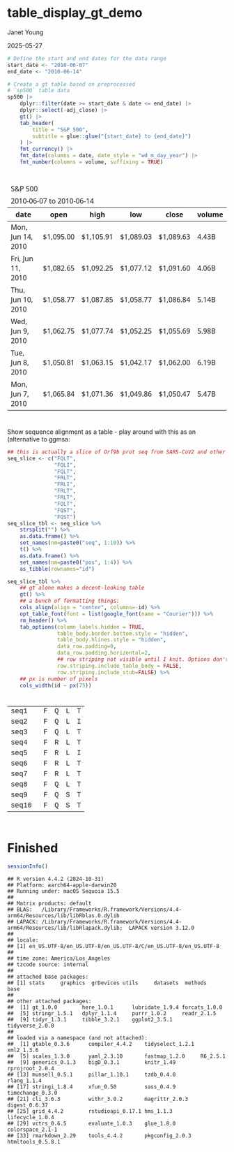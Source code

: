 table_display_gt_demo
================
Janet Young

2025-05-27

``` r
# Define the start and end dates for the data range
start_date <- "2010-06-07"
end_date <- "2010-06-14"

# Create a gt table based on preprocessed
# `sp500` table data
sp500 |>
    dplyr::filter(date >= start_date & date <= end_date) |>
    dplyr::select(-adj_close) |>
    gt() |>
    tab_header(
        title = "S&P 500",
        subtitle = glue::glue("{start_date} to {end_date}")
    ) |>
    fmt_currency() |>
    fmt_date(columns = date, date_style = "wd_m_day_year") |>
    fmt_number(columns = volume, suffixing = TRUE)
```

<div id="cisqbzieai" style="padding-left:0px;padding-right:0px;padding-top:10px;padding-bottom:10px;overflow-x:auto;overflow-y:auto;width:auto;height:auto;">
<style>#cisqbzieai table {
  font-family: system-ui, 'Segoe UI', Roboto, Helvetica, Arial, sans-serif, 'Apple Color Emoji', 'Segoe UI Emoji', 'Segoe UI Symbol', 'Noto Color Emoji';
  -webkit-font-smoothing: antialiased;
  -moz-osx-font-smoothing: grayscale;
}
&#10;#cisqbzieai thead, #cisqbzieai tbody, #cisqbzieai tfoot, #cisqbzieai tr, #cisqbzieai td, #cisqbzieai th {
  border-style: none;
}
&#10;#cisqbzieai p {
  margin: 0;
  padding: 0;
}
&#10;#cisqbzieai .gt_table {
  display: table;
  border-collapse: collapse;
  line-height: normal;
  margin-left: auto;
  margin-right: auto;
  color: #333333;
  font-size: 16px;
  font-weight: normal;
  font-style: normal;
  background-color: #FFFFFF;
  width: auto;
  border-top-style: solid;
  border-top-width: 2px;
  border-top-color: #A8A8A8;
  border-right-style: none;
  border-right-width: 2px;
  border-right-color: #D3D3D3;
  border-bottom-style: solid;
  border-bottom-width: 2px;
  border-bottom-color: #A8A8A8;
  border-left-style: none;
  border-left-width: 2px;
  border-left-color: #D3D3D3;
}
&#10;#cisqbzieai .gt_caption {
  padding-top: 4px;
  padding-bottom: 4px;
}
&#10;#cisqbzieai .gt_title {
  color: #333333;
  font-size: 125%;
  font-weight: initial;
  padding-top: 4px;
  padding-bottom: 4px;
  padding-left: 5px;
  padding-right: 5px;
  border-bottom-color: #FFFFFF;
  border-bottom-width: 0;
}
&#10;#cisqbzieai .gt_subtitle {
  color: #333333;
  font-size: 85%;
  font-weight: initial;
  padding-top: 3px;
  padding-bottom: 5px;
  padding-left: 5px;
  padding-right: 5px;
  border-top-color: #FFFFFF;
  border-top-width: 0;
}
&#10;#cisqbzieai .gt_heading {
  background-color: #FFFFFF;
  text-align: center;
  border-bottom-color: #FFFFFF;
  border-left-style: none;
  border-left-width: 1px;
  border-left-color: #D3D3D3;
  border-right-style: none;
  border-right-width: 1px;
  border-right-color: #D3D3D3;
}
&#10;#cisqbzieai .gt_bottom_border {
  border-bottom-style: solid;
  border-bottom-width: 2px;
  border-bottom-color: #D3D3D3;
}
&#10;#cisqbzieai .gt_col_headings {
  border-top-style: solid;
  border-top-width: 2px;
  border-top-color: #D3D3D3;
  border-bottom-style: solid;
  border-bottom-width: 2px;
  border-bottom-color: #D3D3D3;
  border-left-style: none;
  border-left-width: 1px;
  border-left-color: #D3D3D3;
  border-right-style: none;
  border-right-width: 1px;
  border-right-color: #D3D3D3;
}
&#10;#cisqbzieai .gt_col_heading {
  color: #333333;
  background-color: #FFFFFF;
  font-size: 100%;
  font-weight: normal;
  text-transform: inherit;
  border-left-style: none;
  border-left-width: 1px;
  border-left-color: #D3D3D3;
  border-right-style: none;
  border-right-width: 1px;
  border-right-color: #D3D3D3;
  vertical-align: bottom;
  padding-top: 5px;
  padding-bottom: 6px;
  padding-left: 5px;
  padding-right: 5px;
  overflow-x: hidden;
}
&#10;#cisqbzieai .gt_column_spanner_outer {
  color: #333333;
  background-color: #FFFFFF;
  font-size: 100%;
  font-weight: normal;
  text-transform: inherit;
  padding-top: 0;
  padding-bottom: 0;
  padding-left: 4px;
  padding-right: 4px;
}
&#10;#cisqbzieai .gt_column_spanner_outer:first-child {
  padding-left: 0;
}
&#10;#cisqbzieai .gt_column_spanner_outer:last-child {
  padding-right: 0;
}
&#10;#cisqbzieai .gt_column_spanner {
  border-bottom-style: solid;
  border-bottom-width: 2px;
  border-bottom-color: #D3D3D3;
  vertical-align: bottom;
  padding-top: 5px;
  padding-bottom: 5px;
  overflow-x: hidden;
  display: inline-block;
  width: 100%;
}
&#10;#cisqbzieai .gt_spanner_row {
  border-bottom-style: hidden;
}
&#10;#cisqbzieai .gt_group_heading {
  padding-top: 8px;
  padding-bottom: 8px;
  padding-left: 5px;
  padding-right: 5px;
  color: #333333;
  background-color: #FFFFFF;
  font-size: 100%;
  font-weight: initial;
  text-transform: inherit;
  border-top-style: solid;
  border-top-width: 2px;
  border-top-color: #D3D3D3;
  border-bottom-style: solid;
  border-bottom-width: 2px;
  border-bottom-color: #D3D3D3;
  border-left-style: none;
  border-left-width: 1px;
  border-left-color: #D3D3D3;
  border-right-style: none;
  border-right-width: 1px;
  border-right-color: #D3D3D3;
  vertical-align: middle;
  text-align: left;
}
&#10;#cisqbzieai .gt_empty_group_heading {
  padding: 0.5px;
  color: #333333;
  background-color: #FFFFFF;
  font-size: 100%;
  font-weight: initial;
  border-top-style: solid;
  border-top-width: 2px;
  border-top-color: #D3D3D3;
  border-bottom-style: solid;
  border-bottom-width: 2px;
  border-bottom-color: #D3D3D3;
  vertical-align: middle;
}
&#10;#cisqbzieai .gt_from_md > :first-child {
  margin-top: 0;
}
&#10;#cisqbzieai .gt_from_md > :last-child {
  margin-bottom: 0;
}
&#10;#cisqbzieai .gt_row {
  padding-top: 8px;
  padding-bottom: 8px;
  padding-left: 5px;
  padding-right: 5px;
  margin: 10px;
  border-top-style: solid;
  border-top-width: 1px;
  border-top-color: #D3D3D3;
  border-left-style: none;
  border-left-width: 1px;
  border-left-color: #D3D3D3;
  border-right-style: none;
  border-right-width: 1px;
  border-right-color: #D3D3D3;
  vertical-align: middle;
  overflow-x: hidden;
}
&#10;#cisqbzieai .gt_stub {
  color: #333333;
  background-color: #FFFFFF;
  font-size: 100%;
  font-weight: initial;
  text-transform: inherit;
  border-right-style: solid;
  border-right-width: 2px;
  border-right-color: #D3D3D3;
  padding-left: 5px;
  padding-right: 5px;
}
&#10;#cisqbzieai .gt_stub_row_group {
  color: #333333;
  background-color: #FFFFFF;
  font-size: 100%;
  font-weight: initial;
  text-transform: inherit;
  border-right-style: solid;
  border-right-width: 2px;
  border-right-color: #D3D3D3;
  padding-left: 5px;
  padding-right: 5px;
  vertical-align: top;
}
&#10;#cisqbzieai .gt_row_group_first td {
  border-top-width: 2px;
}
&#10;#cisqbzieai .gt_row_group_first th {
  border-top-width: 2px;
}
&#10;#cisqbzieai .gt_summary_row {
  color: #333333;
  background-color: #FFFFFF;
  text-transform: inherit;
  padding-top: 8px;
  padding-bottom: 8px;
  padding-left: 5px;
  padding-right: 5px;
}
&#10;#cisqbzieai .gt_first_summary_row {
  border-top-style: solid;
  border-top-color: #D3D3D3;
}
&#10;#cisqbzieai .gt_first_summary_row.thick {
  border-top-width: 2px;
}
&#10;#cisqbzieai .gt_last_summary_row {
  padding-top: 8px;
  padding-bottom: 8px;
  padding-left: 5px;
  padding-right: 5px;
  border-bottom-style: solid;
  border-bottom-width: 2px;
  border-bottom-color: #D3D3D3;
}
&#10;#cisqbzieai .gt_grand_summary_row {
  color: #333333;
  background-color: #FFFFFF;
  text-transform: inherit;
  padding-top: 8px;
  padding-bottom: 8px;
  padding-left: 5px;
  padding-right: 5px;
}
&#10;#cisqbzieai .gt_first_grand_summary_row {
  padding-top: 8px;
  padding-bottom: 8px;
  padding-left: 5px;
  padding-right: 5px;
  border-top-style: double;
  border-top-width: 6px;
  border-top-color: #D3D3D3;
}
&#10;#cisqbzieai .gt_last_grand_summary_row_top {
  padding-top: 8px;
  padding-bottom: 8px;
  padding-left: 5px;
  padding-right: 5px;
  border-bottom-style: double;
  border-bottom-width: 6px;
  border-bottom-color: #D3D3D3;
}
&#10;#cisqbzieai .gt_striped {
  background-color: rgba(128, 128, 128, 0.05);
}
&#10;#cisqbzieai .gt_table_body {
  border-top-style: solid;
  border-top-width: 2px;
  border-top-color: #D3D3D3;
  border-bottom-style: solid;
  border-bottom-width: 2px;
  border-bottom-color: #D3D3D3;
}
&#10;#cisqbzieai .gt_footnotes {
  color: #333333;
  background-color: #FFFFFF;
  border-bottom-style: none;
  border-bottom-width: 2px;
  border-bottom-color: #D3D3D3;
  border-left-style: none;
  border-left-width: 2px;
  border-left-color: #D3D3D3;
  border-right-style: none;
  border-right-width: 2px;
  border-right-color: #D3D3D3;
}
&#10;#cisqbzieai .gt_footnote {
  margin: 0px;
  font-size: 90%;
  padding-top: 4px;
  padding-bottom: 4px;
  padding-left: 5px;
  padding-right: 5px;
}
&#10;#cisqbzieai .gt_sourcenotes {
  color: #333333;
  background-color: #FFFFFF;
  border-bottom-style: none;
  border-bottom-width: 2px;
  border-bottom-color: #D3D3D3;
  border-left-style: none;
  border-left-width: 2px;
  border-left-color: #D3D3D3;
  border-right-style: none;
  border-right-width: 2px;
  border-right-color: #D3D3D3;
}
&#10;#cisqbzieai .gt_sourcenote {
  font-size: 90%;
  padding-top: 4px;
  padding-bottom: 4px;
  padding-left: 5px;
  padding-right: 5px;
}
&#10;#cisqbzieai .gt_left {
  text-align: left;
}
&#10;#cisqbzieai .gt_center {
  text-align: center;
}
&#10;#cisqbzieai .gt_right {
  text-align: right;
  font-variant-numeric: tabular-nums;
}
&#10;#cisqbzieai .gt_font_normal {
  font-weight: normal;
}
&#10;#cisqbzieai .gt_font_bold {
  font-weight: bold;
}
&#10;#cisqbzieai .gt_font_italic {
  font-style: italic;
}
&#10;#cisqbzieai .gt_super {
  font-size: 65%;
}
&#10;#cisqbzieai .gt_footnote_marks {
  font-size: 75%;
  vertical-align: 0.4em;
  position: initial;
}
&#10;#cisqbzieai .gt_asterisk {
  font-size: 100%;
  vertical-align: 0;
}
&#10;#cisqbzieai .gt_indent_1 {
  text-indent: 5px;
}
&#10;#cisqbzieai .gt_indent_2 {
  text-indent: 10px;
}
&#10;#cisqbzieai .gt_indent_3 {
  text-indent: 15px;
}
&#10;#cisqbzieai .gt_indent_4 {
  text-indent: 20px;
}
&#10;#cisqbzieai .gt_indent_5 {
  text-indent: 25px;
}
&#10;#cisqbzieai .katex-display {
  display: inline-flex !important;
  margin-bottom: 0.75em !important;
}
&#10;#cisqbzieai div.Reactable > div.rt-table > div.rt-thead > div.rt-tr.rt-tr-group-header > div.rt-th-group:after {
  height: 0px !important;
}
</style>
<table class="gt_table" data-quarto-disable-processing="false" data-quarto-bootstrap="false">
  <thead>
    <tr class="gt_heading">
      <td colspan="6" class="gt_heading gt_title gt_font_normal" style>S&amp;P 500</td>
    </tr>
    <tr class="gt_heading">
      <td colspan="6" class="gt_heading gt_subtitle gt_font_normal gt_bottom_border" style>2010-06-07 to 2010-06-14</td>
    </tr>
    <tr class="gt_col_headings">
      <th class="gt_col_heading gt_columns_bottom_border gt_right" rowspan="1" colspan="1" scope="col" id="date">date</th>
      <th class="gt_col_heading gt_columns_bottom_border gt_right" rowspan="1" colspan="1" scope="col" id="open">open</th>
      <th class="gt_col_heading gt_columns_bottom_border gt_right" rowspan="1" colspan="1" scope="col" id="high">high</th>
      <th class="gt_col_heading gt_columns_bottom_border gt_right" rowspan="1" colspan="1" scope="col" id="low">low</th>
      <th class="gt_col_heading gt_columns_bottom_border gt_right" rowspan="1" colspan="1" scope="col" id="close">close</th>
      <th class="gt_col_heading gt_columns_bottom_border gt_right" rowspan="1" colspan="1" scope="col" id="volume">volume</th>
    </tr>
  </thead>
  <tbody class="gt_table_body">
    <tr><td headers="date" class="gt_row gt_right">Mon, Jun 14, 2010</td>
<td headers="open" class="gt_row gt_right">$1,095.00</td>
<td headers="high" class="gt_row gt_right">$1,105.91</td>
<td headers="low" class="gt_row gt_right">$1,089.03</td>
<td headers="close" class="gt_row gt_right">$1,089.63</td>
<td headers="volume" class="gt_row gt_right">4.43B</td></tr>
    <tr><td headers="date" class="gt_row gt_right">Fri, Jun 11, 2010</td>
<td headers="open" class="gt_row gt_right">$1,082.65</td>
<td headers="high" class="gt_row gt_right">$1,092.25</td>
<td headers="low" class="gt_row gt_right">$1,077.12</td>
<td headers="close" class="gt_row gt_right">$1,091.60</td>
<td headers="volume" class="gt_row gt_right">4.06B</td></tr>
    <tr><td headers="date" class="gt_row gt_right">Thu, Jun 10, 2010</td>
<td headers="open" class="gt_row gt_right">$1,058.77</td>
<td headers="high" class="gt_row gt_right">$1,087.85</td>
<td headers="low" class="gt_row gt_right">$1,058.77</td>
<td headers="close" class="gt_row gt_right">$1,086.84</td>
<td headers="volume" class="gt_row gt_right">5.14B</td></tr>
    <tr><td headers="date" class="gt_row gt_right">Wed, Jun 9, 2010</td>
<td headers="open" class="gt_row gt_right">$1,062.75</td>
<td headers="high" class="gt_row gt_right">$1,077.74</td>
<td headers="low" class="gt_row gt_right">$1,052.25</td>
<td headers="close" class="gt_row gt_right">$1,055.69</td>
<td headers="volume" class="gt_row gt_right">5.98B</td></tr>
    <tr><td headers="date" class="gt_row gt_right">Tue, Jun 8, 2010</td>
<td headers="open" class="gt_row gt_right">$1,050.81</td>
<td headers="high" class="gt_row gt_right">$1,063.15</td>
<td headers="low" class="gt_row gt_right">$1,042.17</td>
<td headers="close" class="gt_row gt_right">$1,062.00</td>
<td headers="volume" class="gt_row gt_right">6.19B</td></tr>
    <tr><td headers="date" class="gt_row gt_right">Mon, Jun 7, 2010</td>
<td headers="open" class="gt_row gt_right">$1,065.84</td>
<td headers="high" class="gt_row gt_right">$1,071.36</td>
<td headers="low" class="gt_row gt_right">$1,049.86</td>
<td headers="close" class="gt_row gt_right">$1,050.47</td>
<td headers="volume" class="gt_row gt_right">5.47B</td></tr>
  </tbody>
  &#10;  
</table>
</div>

Show sequence alignment as a table - play around with this as an
(alternative to ggmsa:

``` r
## this is actually a slice of Orf9b prot seq from SARS-CoV2 and other viruses
seq_slice <- c("FQLT",
               "FQLI",
               "FQLT",
               "FRLT",
               "FRLI",
               "FRLT",
               "FRLT",
               "FQLT",
               "FQST",
               "FQST")
seq_slice_tbl <- seq_slice %>% 
    strsplit("") %>% 
    as.data.frame() %>% 
    set_names(nm=paste0("seq", 1:10)) %>%
    t() %>% 
    as.data.frame() %>%
    set_names(nm=paste0("pos", 1:4)) %>%
    as_tibble(rownames="id")
```

``` r
seq_slice_tbl %>% 
    ## gt alone makes a decent-looking table
    gt() %>% 
    ## a bunch of formatting things:
    cols_align(align = "center", columns=-id) %>% 
    opt_table_font(font = list(google_font(name = "Courier"))) %>% 
    rm_header() %>% 
    tab_options(column_labels.hidden = TRUE,
                table_body.border.bottom.style = "hidden",
                table_body.hlines.style = "hidden",
                data_row.padding=0,
                data_row.padding.horizontal=2,
                ## row striping not visible until I knit. Options don't seem to work. Might be an Rstudio bug
                row.striping.include_table_body = FALSE,
                row.striping.include_stub=FALSE) %>% 
    ## px is number of pixels
    cols_width(id ~ px(75)) 
```

<div id="aljqzqidae" style="padding-left:0px;padding-right:0px;padding-top:10px;padding-bottom:10px;overflow-x:auto;overflow-y:auto;width:auto;height:auto;">
<style>@import url("https://fonts.googleapis.com/css2?family=Courier:ital,wght@0,100;0,200;0,300;0,400;0,500;0,600;0,700;0,800;0,900;1,100;1,200;1,300;1,400;1,500;1,600;1,700;1,800;1,900&display=swap");
#aljqzqidae table {
  font-family: Courier, system-ui, 'Segoe UI', Roboto, Helvetica, Arial, sans-serif, 'Apple Color Emoji', 'Segoe UI Emoji', 'Segoe UI Symbol', 'Noto Color Emoji';
  -webkit-font-smoothing: antialiased;
  -moz-osx-font-smoothing: grayscale;
}
&#10;#aljqzqidae thead, #aljqzqidae tbody, #aljqzqidae tfoot, #aljqzqidae tr, #aljqzqidae td, #aljqzqidae th {
  border-style: none;
}
&#10;#aljqzqidae p {
  margin: 0;
  padding: 0;
}
&#10;#aljqzqidae .gt_table {
  display: table;
  border-collapse: collapse;
  line-height: normal;
  margin-left: auto;
  margin-right: auto;
  color: #333333;
  font-size: 16px;
  font-weight: normal;
  font-style: normal;
  background-color: #FFFFFF;
  width: auto;
  border-top-style: solid;
  border-top-width: 2px;
  border-top-color: #A8A8A8;
  border-right-style: none;
  border-right-width: 2px;
  border-right-color: #D3D3D3;
  border-bottom-style: solid;
  border-bottom-width: 2px;
  border-bottom-color: #A8A8A8;
  border-left-style: none;
  border-left-width: 2px;
  border-left-color: #D3D3D3;
}
&#10;#aljqzqidae .gt_caption {
  padding-top: 4px;
  padding-bottom: 4px;
}
&#10;#aljqzqidae .gt_title {
  color: #333333;
  font-size: 125%;
  font-weight: initial;
  padding-top: 4px;
  padding-bottom: 4px;
  padding-left: 5px;
  padding-right: 5px;
  border-bottom-color: #FFFFFF;
  border-bottom-width: 0;
}
&#10;#aljqzqidae .gt_subtitle {
  color: #333333;
  font-size: 85%;
  font-weight: initial;
  padding-top: 3px;
  padding-bottom: 5px;
  padding-left: 5px;
  padding-right: 5px;
  border-top-color: #FFFFFF;
  border-top-width: 0;
}
&#10;#aljqzqidae .gt_heading {
  background-color: #FFFFFF;
  text-align: center;
  border-bottom-color: #FFFFFF;
  border-left-style: none;
  border-left-width: 1px;
  border-left-color: #D3D3D3;
  border-right-style: none;
  border-right-width: 1px;
  border-right-color: #D3D3D3;
}
&#10;#aljqzqidae .gt_bottom_border {
  border-bottom-style: solid;
  border-bottom-width: 2px;
  border-bottom-color: #D3D3D3;
}
&#10;#aljqzqidae .gt_col_headings {
  border-top-style: solid;
  border-top-width: 2px;
  border-top-color: #D3D3D3;
  border-bottom-style: solid;
  border-bottom-width: 2px;
  border-bottom-color: #D3D3D3;
  border-left-style: none;
  border-left-width: 1px;
  border-left-color: #D3D3D3;
  border-right-style: none;
  border-right-width: 1px;
  border-right-color: #D3D3D3;
}
&#10;#aljqzqidae .gt_col_heading {
  color: #333333;
  background-color: #FFFFFF;
  font-size: 100%;
  font-weight: normal;
  text-transform: inherit;
  border-left-style: none;
  border-left-width: 1px;
  border-left-color: #D3D3D3;
  border-right-style: none;
  border-right-width: 1px;
  border-right-color: #D3D3D3;
  vertical-align: bottom;
  padding-top: 5px;
  padding-bottom: 6px;
  padding-left: 5px;
  padding-right: 5px;
  overflow-x: hidden;
}
&#10;#aljqzqidae .gt_column_spanner_outer {
  color: #333333;
  background-color: #FFFFFF;
  font-size: 100%;
  font-weight: normal;
  text-transform: inherit;
  padding-top: 0;
  padding-bottom: 0;
  padding-left: 4px;
  padding-right: 4px;
}
&#10;#aljqzqidae .gt_column_spanner_outer:first-child {
  padding-left: 0;
}
&#10;#aljqzqidae .gt_column_spanner_outer:last-child {
  padding-right: 0;
}
&#10;#aljqzqidae .gt_column_spanner {
  border-bottom-style: solid;
  border-bottom-width: 2px;
  border-bottom-color: #D3D3D3;
  vertical-align: bottom;
  padding-top: 5px;
  padding-bottom: 5px;
  overflow-x: hidden;
  display: inline-block;
  width: 100%;
}
&#10;#aljqzqidae .gt_spanner_row {
  border-bottom-style: hidden;
}
&#10;#aljqzqidae .gt_group_heading {
  padding-top: 8px;
  padding-bottom: 8px;
  padding-left: 5px;
  padding-right: 5px;
  color: #333333;
  background-color: #FFFFFF;
  font-size: 100%;
  font-weight: initial;
  text-transform: inherit;
  border-top-style: solid;
  border-top-width: 2px;
  border-top-color: #D3D3D3;
  border-bottom-style: solid;
  border-bottom-width: 2px;
  border-bottom-color: #D3D3D3;
  border-left-style: none;
  border-left-width: 1px;
  border-left-color: #D3D3D3;
  border-right-style: none;
  border-right-width: 1px;
  border-right-color: #D3D3D3;
  vertical-align: middle;
  text-align: left;
}
&#10;#aljqzqidae .gt_empty_group_heading {
  padding: 0.5px;
  color: #333333;
  background-color: #FFFFFF;
  font-size: 100%;
  font-weight: initial;
  border-top-style: solid;
  border-top-width: 2px;
  border-top-color: #D3D3D3;
  border-bottom-style: solid;
  border-bottom-width: 2px;
  border-bottom-color: #D3D3D3;
  vertical-align: middle;
}
&#10;#aljqzqidae .gt_from_md > :first-child {
  margin-top: 0;
}
&#10;#aljqzqidae .gt_from_md > :last-child {
  margin-bottom: 0;
}
&#10;#aljqzqidae .gt_row {
  padding-top: 0px;
  padding-bottom: 0px;
  padding-left: 2px;
  padding-right: 2px;
  margin: 10px;
  border-top-style: hidden;
  border-top-width: 1px;
  border-top-color: #D3D3D3;
  border-left-style: none;
  border-left-width: 1px;
  border-left-color: #D3D3D3;
  border-right-style: none;
  border-right-width: 1px;
  border-right-color: #D3D3D3;
  vertical-align: middle;
  overflow-x: hidden;
}
&#10;#aljqzqidae .gt_stub {
  color: #333333;
  background-color: #FFFFFF;
  font-size: 100%;
  font-weight: initial;
  text-transform: inherit;
  border-right-style: solid;
  border-right-width: 2px;
  border-right-color: #D3D3D3;
  padding-left: 2px;
  padding-right: 2px;
}
&#10;#aljqzqidae .gt_stub_row_group {
  color: #333333;
  background-color: #FFFFFF;
  font-size: 100%;
  font-weight: initial;
  text-transform: inherit;
  border-right-style: solid;
  border-right-width: 2px;
  border-right-color: #D3D3D3;
  padding-left: 5px;
  padding-right: 5px;
  vertical-align: top;
}
&#10;#aljqzqidae .gt_row_group_first td {
  border-top-width: 2px;
}
&#10;#aljqzqidae .gt_row_group_first th {
  border-top-width: 2px;
}
&#10;#aljqzqidae .gt_summary_row {
  color: #333333;
  background-color: #FFFFFF;
  text-transform: inherit;
  padding-top: 8px;
  padding-bottom: 8px;
  padding-left: 5px;
  padding-right: 5px;
}
&#10;#aljqzqidae .gt_first_summary_row {
  border-top-style: solid;
  border-top-color: #D3D3D3;
}
&#10;#aljqzqidae .gt_first_summary_row.thick {
  border-top-width: 2px;
}
&#10;#aljqzqidae .gt_last_summary_row {
  padding-top: 8px;
  padding-bottom: 8px;
  padding-left: 5px;
  padding-right: 5px;
  border-bottom-style: solid;
  border-bottom-width: 2px;
  border-bottom-color: #D3D3D3;
}
&#10;#aljqzqidae .gt_grand_summary_row {
  color: #333333;
  background-color: #FFFFFF;
  text-transform: inherit;
  padding-top: 8px;
  padding-bottom: 8px;
  padding-left: 5px;
  padding-right: 5px;
}
&#10;#aljqzqidae .gt_first_grand_summary_row {
  padding-top: 8px;
  padding-bottom: 8px;
  padding-left: 5px;
  padding-right: 5px;
  border-top-style: double;
  border-top-width: 6px;
  border-top-color: #D3D3D3;
}
&#10;#aljqzqidae .gt_last_grand_summary_row_top {
  padding-top: 8px;
  padding-bottom: 8px;
  padding-left: 5px;
  padding-right: 5px;
  border-bottom-style: double;
  border-bottom-width: 6px;
  border-bottom-color: #D3D3D3;
}
&#10;#aljqzqidae .gt_striped {
  background-color: rgba(128, 128, 128, 0.05);
}
&#10;#aljqzqidae .gt_table_body {
  border-top-style: solid;
  border-top-width: 2px;
  border-top-color: #D3D3D3;
  border-bottom-style: hidden;
  border-bottom-width: 2px;
  border-bottom-color: #D3D3D3;
}
&#10;#aljqzqidae .gt_footnotes {
  color: #333333;
  background-color: #FFFFFF;
  border-bottom-style: none;
  border-bottom-width: 2px;
  border-bottom-color: #D3D3D3;
  border-left-style: none;
  border-left-width: 2px;
  border-left-color: #D3D3D3;
  border-right-style: none;
  border-right-width: 2px;
  border-right-color: #D3D3D3;
}
&#10;#aljqzqidae .gt_footnote {
  margin: 0px;
  font-size: 90%;
  padding-top: 4px;
  padding-bottom: 4px;
  padding-left: 5px;
  padding-right: 5px;
}
&#10;#aljqzqidae .gt_sourcenotes {
  color: #333333;
  background-color: #FFFFFF;
  border-bottom-style: none;
  border-bottom-width: 2px;
  border-bottom-color: #D3D3D3;
  border-left-style: none;
  border-left-width: 2px;
  border-left-color: #D3D3D3;
  border-right-style: none;
  border-right-width: 2px;
  border-right-color: #D3D3D3;
}
&#10;#aljqzqidae .gt_sourcenote {
  font-size: 90%;
  padding-top: 4px;
  padding-bottom: 4px;
  padding-left: 5px;
  padding-right: 5px;
}
&#10;#aljqzqidae .gt_left {
  text-align: left;
}
&#10;#aljqzqidae .gt_center {
  text-align: center;
}
&#10;#aljqzqidae .gt_right {
  text-align: right;
  font-variant-numeric: tabular-nums;
}
&#10;#aljqzqidae .gt_font_normal {
  font-weight: normal;
}
&#10;#aljqzqidae .gt_font_bold {
  font-weight: bold;
}
&#10;#aljqzqidae .gt_font_italic {
  font-style: italic;
}
&#10;#aljqzqidae .gt_super {
  font-size: 65%;
}
&#10;#aljqzqidae .gt_footnote_marks {
  font-size: 75%;
  vertical-align: 0.4em;
  position: initial;
}
&#10;#aljqzqidae .gt_asterisk {
  font-size: 100%;
  vertical-align: 0;
}
&#10;#aljqzqidae .gt_indent_1 {
  text-indent: 5px;
}
&#10;#aljqzqidae .gt_indent_2 {
  text-indent: 10px;
}
&#10;#aljqzqidae .gt_indent_3 {
  text-indent: 15px;
}
&#10;#aljqzqidae .gt_indent_4 {
  text-indent: 20px;
}
&#10;#aljqzqidae .gt_indent_5 {
  text-indent: 25px;
}
&#10;#aljqzqidae .katex-display {
  display: inline-flex !important;
  margin-bottom: 0.75em !important;
}
&#10;#aljqzqidae div.Reactable > div.rt-table > div.rt-thead > div.rt-tr.rt-tr-group-header > div.rt-th-group:after {
  height: 0px !important;
}
</style>
<table class="gt_table" style="table-layout:fixed;" data-quarto-disable-processing="false" data-quarto-bootstrap="false">
  <colgroup>
    <col style="width:75px;"/>
    <col/>
    <col/>
    <col/>
    <col/>
  </colgroup>
  &#10;  <tbody class="gt_table_body">
    <tr><td headers="id" class="gt_row gt_left">seq1</td>
<td headers="pos1" class="gt_row gt_center">F</td>
<td headers="pos2" class="gt_row gt_center">Q</td>
<td headers="pos3" class="gt_row gt_center">L</td>
<td headers="pos4" class="gt_row gt_center">T</td></tr>
    <tr><td headers="id" class="gt_row gt_left">seq2</td>
<td headers="pos1" class="gt_row gt_center">F</td>
<td headers="pos2" class="gt_row gt_center">Q</td>
<td headers="pos3" class="gt_row gt_center">L</td>
<td headers="pos4" class="gt_row gt_center">I</td></tr>
    <tr><td headers="id" class="gt_row gt_left">seq3</td>
<td headers="pos1" class="gt_row gt_center">F</td>
<td headers="pos2" class="gt_row gt_center">Q</td>
<td headers="pos3" class="gt_row gt_center">L</td>
<td headers="pos4" class="gt_row gt_center">T</td></tr>
    <tr><td headers="id" class="gt_row gt_left">seq4</td>
<td headers="pos1" class="gt_row gt_center">F</td>
<td headers="pos2" class="gt_row gt_center">R</td>
<td headers="pos3" class="gt_row gt_center">L</td>
<td headers="pos4" class="gt_row gt_center">T</td></tr>
    <tr><td headers="id" class="gt_row gt_left">seq5</td>
<td headers="pos1" class="gt_row gt_center">F</td>
<td headers="pos2" class="gt_row gt_center">R</td>
<td headers="pos3" class="gt_row gt_center">L</td>
<td headers="pos4" class="gt_row gt_center">I</td></tr>
    <tr><td headers="id" class="gt_row gt_left">seq6</td>
<td headers="pos1" class="gt_row gt_center">F</td>
<td headers="pos2" class="gt_row gt_center">R</td>
<td headers="pos3" class="gt_row gt_center">L</td>
<td headers="pos4" class="gt_row gt_center">T</td></tr>
    <tr><td headers="id" class="gt_row gt_left">seq7</td>
<td headers="pos1" class="gt_row gt_center">F</td>
<td headers="pos2" class="gt_row gt_center">R</td>
<td headers="pos3" class="gt_row gt_center">L</td>
<td headers="pos4" class="gt_row gt_center">T</td></tr>
    <tr><td headers="id" class="gt_row gt_left">seq8</td>
<td headers="pos1" class="gt_row gt_center">F</td>
<td headers="pos2" class="gt_row gt_center">Q</td>
<td headers="pos3" class="gt_row gt_center">L</td>
<td headers="pos4" class="gt_row gt_center">T</td></tr>
    <tr><td headers="id" class="gt_row gt_left">seq9</td>
<td headers="pos1" class="gt_row gt_center">F</td>
<td headers="pos2" class="gt_row gt_center">Q</td>
<td headers="pos3" class="gt_row gt_center">S</td>
<td headers="pos4" class="gt_row gt_center">T</td></tr>
    <tr><td headers="id" class="gt_row gt_left">seq10</td>
<td headers="pos1" class="gt_row gt_center">F</td>
<td headers="pos2" class="gt_row gt_center">Q</td>
<td headers="pos3" class="gt_row gt_center">S</td>
<td headers="pos4" class="gt_row gt_center">T</td></tr>
  </tbody>
  &#10;  
</table>
</div>

# Finished

``` r
sessionInfo()
```

    ## R version 4.4.2 (2024-10-31)
    ## Platform: aarch64-apple-darwin20
    ## Running under: macOS Sequoia 15.5
    ## 
    ## Matrix products: default
    ## BLAS:   /Library/Frameworks/R.framework/Versions/4.4-arm64/Resources/lib/libRblas.0.dylib 
    ## LAPACK: /Library/Frameworks/R.framework/Versions/4.4-arm64/Resources/lib/libRlapack.dylib;  LAPACK version 3.12.0
    ## 
    ## locale:
    ## [1] en_US.UTF-8/en_US.UTF-8/en_US.UTF-8/C/en_US.UTF-8/en_US.UTF-8
    ## 
    ## time zone: America/Los_Angeles
    ## tzcode source: internal
    ## 
    ## attached base packages:
    ## [1] stats     graphics  grDevices utils     datasets  methods   base     
    ## 
    ## other attached packages:
    ##  [1] gt_1.0.0        here_1.0.1      lubridate_1.9.4 forcats_1.0.0  
    ##  [5] stringr_1.5.1   dplyr_1.1.4     purrr_1.0.2     readr_2.1.5    
    ##  [9] tidyr_1.3.1     tibble_3.2.1    ggplot2_3.5.1   tidyverse_2.0.0
    ## 
    ## loaded via a namespace (and not attached):
    ##  [1] gtable_0.3.6      compiler_4.4.2    tidyselect_1.2.1  xml2_1.3.6       
    ##  [5] scales_1.3.0      yaml_2.3.10       fastmap_1.2.0     R6_2.5.1         
    ##  [9] generics_0.1.3    bigD_0.3.1        knitr_1.49        rprojroot_2.0.4  
    ## [13] munsell_0.5.1     pillar_1.10.1     tzdb_0.4.0        rlang_1.1.4      
    ## [17] stringi_1.8.4     xfun_0.50         sass_0.4.9        timechange_0.3.0 
    ## [21] cli_3.6.3         withr_3.0.2       magrittr_2.0.3    digest_0.6.37    
    ## [25] grid_4.4.2        rstudioapi_0.17.1 hms_1.1.3         lifecycle_1.0.4  
    ## [29] vctrs_0.6.5       evaluate_1.0.3    glue_1.8.0        colorspace_2.1-1 
    ## [33] rmarkdown_2.29    tools_4.4.2       pkgconfig_2.0.3   htmltools_0.5.8.1
